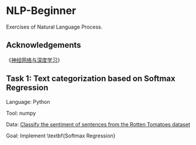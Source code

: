 # NLP-Beginner
Exercises of Natural Language Process.

## Acknowledgements
《[神经网络与深度学习](https://nndl.github.io/)》 

## Task 1: Text categorization based on Softmax Regression
Language: Python

Tool: numpy

Data: [Classify the sentiment of sentences from the Rotten Tomatoes dataset](https://www.kaggle.com/c/sentiment-analysis-on-movie-reviews)

Goal: Implement \textbf{Softmax Regression}
